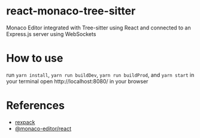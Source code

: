 # react-monaco-tree-sitter
Monaco Editor integrated with Tree-sitter using React and connected to an Express.js server using WebSockets

# How to use
run `yarn install`, `yarn run buildDev`, `yarn run buildProd`, and `yarn start` in your terminal
open http://localhost:8080/ in your browser


# References
* [rexpack](https://github.com/bengrunfeld/rexpack)
* [@monaco-editor/react](https://github.com/suren-atoyan/monaco-react)